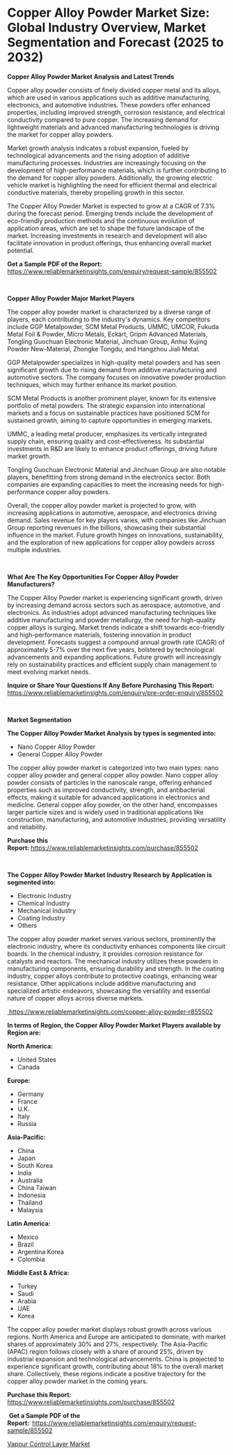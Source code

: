 <p><h1>Copper Alloy Powder Market Size: Global Industry Overview, Market Segmentation and Forecast (2025 to 2032)</h1></p><p><strong>Copper Alloy Powder Market Analysis and Latest Trends</strong></p>
<p><p>Copper alloy powder consists of finely divided copper metal and its alloys, which are used in various applications such as additive manufacturing, electronics, and automotive industries. These powders offer enhanced properties, including improved strength, corrosion resistance, and electrical conductivity compared to pure copper. The increasing demand for lightweight materials and advanced manufacturing technologies is driving the market for copper alloy powders.</p><p>Market growth analysis indicates a robust expansion, fueled by technological advancements and the rising adoption of additive manufacturing processes. Industries are increasingly focusing on the development of high-performance materials, which is further contributing to the demand for copper alloy powders. Additionally, the growing electric vehicle market is highlighting the need for efficient thermal and electrical conductive materials, thereby propelling growth in this sector.</p><p>The Copper Alloy Powder Market is expected to grow at a CAGR of 7.3% during the forecast period. Emerging trends include the development of eco-friendly production methods and the continuous evolution of application areas, which are set to shape the future landscape of the market. Increasing investments in research and development will also facilitate innovation in product offerings, thus enhancing overall market potential.</p></p>
<p><strong>Get a Sample PDF of the Report:&nbsp;</strong> <a href="https://www.reliablemarketinsights.com/enquiry/request-sample/855502?utm_campaign=3007&utm_medium=2&utm_source=Github&utm_content=ia&utm_term=01042025&utm_id=copper-alloy-powder">https://www.reliablemarketinsights.com/enquiry/request-sample/855502</a></p>
<p>&nbsp;</p>
<p><strong>Copper Alloy Powder Major Market Players</strong></p>
<p><p>The copper alloy powder market is characterized by a diverse range of players, each contributing to the industry's dynamics. Key competitors include GGP Metalpowder, SCM Metal Products, UMMC, UMCOR, Fukuda Metal Foil & Powder, Micro Metals, Eckart, Gripm Advanced Materials, Tongling Guochuan Electronic Material, Jinchuan Group, Anhui Xujing Powder New-Material, Zhongke Tongdu, and Hangzhou Jiali Metal.</p><p>GGP Metalpowder specializes in high-quality metal powders and has seen significant growth due to rising demand from additive manufacturing and automotive sectors. The company focuses on innovative powder production techniques, which may further enhance its market position.</p><p>SCM Metal Products is another prominent player, known for its extensive portfolio of metal powders. The strategic expansion into international markets and a focus on sustainable practices have positioned SCM for sustained growth, aiming to capture opportunities in emerging markets.</p><p>UMMC, a leading metal producer, emphasizes its vertically integrated supply chain, ensuring quality and cost-effectiveness. Its substantial investments in R&D are likely to enhance product offerings, driving future market growth.</p><p>Tongling Guochuan Electronic Material and Jinchuan Group are also notable players, benefitting from strong demand in the electronics sector. Both companies are expanding capacities to meet the increasing needs for high-performance copper alloy powders.</p><p>Overall, the copper alloy powder market is projected to grow, with increasing applications in automotive, aerospace, and electronics driving demand. Sales revenue for key players varies, with companies like Jinchuan Group reporting revenues in the billions, showcasing their substantial influence in the market. Future growth hinges on innovations, sustainability, and the exploration of new applications for copper alloy powders across multiple industries.</p></p>
<p>&nbsp;</p>
<p><strong>What Are The Key Opportunities For Copper Alloy Powder Manufacturers?</strong></p>
<p><p>The Copper Alloy Powder market is experiencing significant growth, driven by increasing demand across sectors such as aerospace, automotive, and electronics. As industries adopt advanced manufacturing techniques like additive manufacturing and powder metallurgy, the need for high-quality copper alloys is surging. Market trends indicate a shift towards eco-friendly and high-performance materials, fostering innovation in product development. Forecasts suggest a compound annual growth rate (CAGR) of approximately 5-7% over the next five years, bolstered by technological advancements and expanding applications. Future growth will increasingly rely on sustainability practices and efficient supply chain management to meet evolving market needs.</p></p>
<p><strong>Inquire or Share Your Questions If Any Before Purchasing This Report:</strong> <a href="https://www.reliablemarketinsights.com/enquiry/pre-order-enquiry/855502?utm_campaign=3007&utm_medium=2&utm_source=Github&utm_content=ia&utm_term=01042025&utm_id=copper-alloy-powder">https://www.reliablemarketinsights.com/enquiry/pre-order-enquiry/855502</a></p>
<p>&nbsp;</p>
<p><strong>Market Segmentation</strong></p>
<p><strong>The Copper Alloy Powder Market Analysis by types is segmented into:</strong></p>
<p><ul><li>Nano Copper Alloy Powder</li><li>General Copper Alloy Powder</li></ul></p>
<p><p>The copper alloy powder market is categorized into two main types: nano copper alloy powder and general copper alloy powder. Nano copper alloy powder consists of particles in the nanoscale range, offering enhanced properties such as improved conductivity, strength, and antibacterial effects, making it suitable for advanced applications in electronics and medicine. General copper alloy powder, on the other hand, encompasses larger particle sizes and is widely used in traditional applications like construction, manufacturing, and automotive industries, providing versatility and reliability.</p></p>
<p><strong>Purchase this Report:&nbsp;</strong><a href="https://www.reliablemarketinsights.com/purchase/855502?utm_campaign=3007&utm_medium=2&utm_source=Github&utm_content=ia&utm_term=01042025&utm_id=copper-alloy-powder">https://www.reliablemarketinsights.com/purchase/855502</a></p>
<p>&nbsp;</p>
<p><strong>The Copper Alloy Powder Market Industry Research by Application is segmented into:</strong></p>
<p><ul><li>Electronic Industry</li><li>Chemical Industry</li><li>Mechanical Industry</li><li>Coating Industry</li><li>Others</li></ul></p>
<p><p>The copper alloy powder market serves various sectors, prominently the electronic industry, where its conductivity enhances components like circuit boards. In the chemical industry, it provides corrosion resistance for catalysts and reactors. The mechanical industry utilizes these powders in manufacturing components, ensuring durability and strength. In the coating industry, copper alloys contribute to protective coatings, enhancing wear resistance. Other applications include additive manufacturing and specialized artistic endeavors, showcasing the versatility and essential nature of copper alloys across diverse markets.</p></p>
<p><a href="https://www.reliablemarketinsights.com/copper-alloy-powder-r855502?utm_campaign=3007&utm_medium=2&utm_source=Github&utm_content=ia&utm_term=01042025&utm_id=copper-alloy-powder">&nbsp;https://www.reliablemarketinsights.com/copper-alloy-powder-r855502</a></p>
<p><strong>In terms of Region, the Copper Alloy Powder Market Players available by Region are:</strong></p>
<p>
    <p> <strong> North America: </strong>
        <ul>
            <li>United States</li>
            <li>Canada</li>
        </ul>
        </p> 
    <p> <strong> Europe: </strong>
        <ul>
            <li>Germany</li>
            <li>France</li>
            <li>U.K.</li>
            <li>Italy</li>
            <li>Russia</li>
        </ul>
        </p> 
    <p> <strong> Asia-Pacific: </strong>
        <ul>
            <li>China</li>
            <li>Japan</li>
            <li>South Korea</li>
            <li>India</li>
            <li>Australia</li>
            <li>China Taiwan</li>
            <li>Indonesia</li>
            <li>Thailand</li>
            <li>Malaysia</li>
        </ul>
        </p> 
    <p> <strong> Latin America: </strong>
        <ul>
            <li>Mexico</li>
            <li>Brazil</li>
            <li>Argentina Korea</li>
            <li>Colombia</li>
        </ul>
        </p> 
    <p> <strong> Middle East & Africa: </strong>
        <ul>
            <li>Turkey</li>
            <li>Saudi</li>
            <li>Arabia</li>
            <li>UAE</li>
            <li>Korea</li>
        </ul>
    </p>
    </p>
<p><p>The copper alloy powder market displays robust growth across various regions. North America and Europe are anticipated to dominate, with market shares of approximately 30% and 27%, respectively. The Asia-Pacific (APAC) region follows closely with a share of around 25%, driven by industrial expansion and technological advancements. China is projected to experience significant growth, contributing about 18% to the overall market share. Collectively, these regions indicate a positive trajectory for the copper alloy powder market in the coming years.</p></p>
<p><strong>Purchase this Report: </strong><a href="https://www.reliablemarketinsights.com/purchase/855502?utm_campaign=3007&utm_medium=2&utm_source=Github&utm_content=ia&utm_term=01042025&utm_id=copper-alloy-powder">https://www.reliablemarketinsights.com/purchase/855502</a></p>
<p>&nbsp;<strong>Get a Sample PDF of the Report:&nbsp;&nbsp;</strong><a href="https://www.reliablemarketinsights.com/enquiry/request-sample/855502?utm_campaign=3007&utm_medium=2&utm_source=Github&utm_content=ia&utm_term=01042025&utm_id=copper-alloy-powder">https://www.reliablemarketinsights.com/enquiry/request-sample/855502</a></p>
<p><strong></strong></p>
<p><p><a href="https://github.com/supicweg/Market-Research-Report-List-1/blob/main/vapour-control-layer-market.md?utm_campaign=3007&utm_medium=2&utm_source=Github&utm_content=ia&utm_term=01042025&utm_id=copper-alloy-powder">Vapour Control Layer Market</a></p></p>